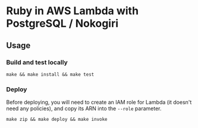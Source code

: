 # Ruby in AWS Lambda with PostgreSQL / Nokogiri

## Usage

### Build and test locally

```
make && make install && make test
```

### Deploy

Before deploying, you will need to create an IAM role for Lambda (it doesn't need any policies), and copy its ARN into the `--role` parameter.

```
make zip && make deploy && make invoke
```
